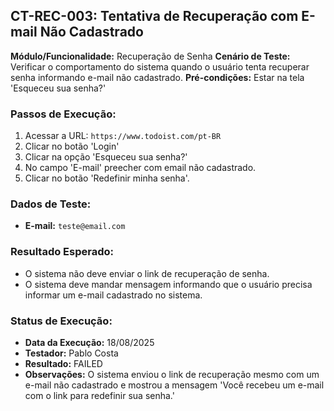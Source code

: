 ## CT-REC-003: Tentativa de Recuperação com E-mail Não Cadastrado

**Módulo/Funcionalidade:**  Recuperação de Senha
**Cenário de Teste:** Verificar o comportamento do sistema quando o usuário tenta recuperar senha informando e-mail não cadastrado.
**Pré-condições:** Estar na tela 'Esqueceu sua senha?'


### Passos de Execução:
1.  Acessar a URL: `https://www.todoist.com/pt-BR`
2.  Clicar no botão 'Login'
3.  Clicar na opção 'Esqueceu sua senha?'
4.  No campo 'E-mail' preecher com email não cadastrado.
5.  Clicar no botão 'Redefinir minha senha'.

### Dados de Teste:
* **E-mail:** `teste@email.com`

### Resultado Esperado:
* O sistema não deve enviar o link de recuperação de senha.
* O sistema deve mandar mensagem informando que o usuário precisa informar um e-mail cadastrado no sistema.

### Status de Execução:
* **Data da Execução:** 18/08/2025
* **Testador:** Pablo Costa
* **Resultado:** FAILED
* **Observações:** O sistema enviou o link de recuperação mesmo com um e-mail não cadastrado e mostrou a mensagem 'Você recebeu um e-mail com o link para redefinir sua senha.'
